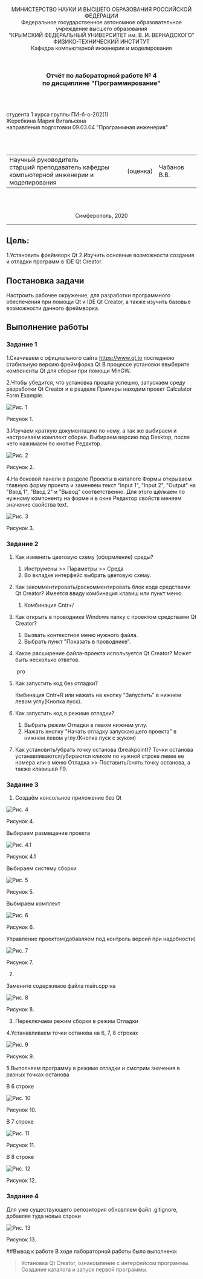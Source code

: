 <p align="center">МИНИСТЕРСТВО НАУКИ  И ВЫСШЕГО ОБРАЗОВАНИЯ РОССИЙСКОЙ ФЕДЕРАЦИИ<br>
Федеральное государственное автономное образовательное учреждение высшего образования<br>
"КРЫМСКИЙ ФЕДЕРАЛЬНЫЙ УНИВЕРСИТЕТ им. В. И. ВЕРНАДСКОГО"<br>
ФИЗИКО-ТЕХНИЧЕСКИЙ ИНСТИТУТ<br>
Кафедра компьютерной инженерии и моделирования</p>
<br>

<h3 align="center">Отчёт по лабораторной работе № 4<br> по дисциплине "Программирование"</h3>
<br><br>

<p>студента 1 курса группы ПИ-б-о-202(1)<br>
Жеребкина Мария Витальевна<br>
направления подготовки 09.03.04 "Программная инженерия"</p>

<br><br>

<table>
<tr><td>Научный руководитель<br> старший преподаватель кафедры<br> компьютерной инженерии и моделирования</td>
<td>(оценка)</td>
<td>Чабанов В.В.</td>
</tr>
</table>
<br><br>

<p align="center">Симферополь, 2020</p>
<hr>

## Цель:

1.Установить фреймворк Qt
2.Изучить основные возможности создания и отладки программ в IDE Qt Creator.

## Постановка задачи
Настроить рабочее окружение, для разработки программного обеспечения при помощи Qt и IDE Qt Creator, а также 
изучить базовые возможности данного фреймворка.

## Выполнение работы

### Задание 1

1.Cкачиваем с официального сайта https://www.qt.io последнюю стабильную версию фреймфорка Qt
В процессе установки ввыберите компоненты Qt для сборки при помощи MinGW.
 
2.Чтобы убедится, что установка прошла успешно, запускаем среду разработки Qt Creator и в разделе Примеры находим проект
Calculator Form Example.

![Рис. 1](./image/4.з1.3.jpg)

Рисунок 1.

3.Изучаем краткую документацию по нему, а так же выбираем и настроиваем комплект сборки. Выбираем версию под Desktop, после чего нажимаем по кнопке Редактор.

![Рис. 2](./image/4.з1.4.jpg)

Рисунок 2.

4.На боковой панели в разделе Проекты в каталоге Формы открываем главную форму проекта и заменяем текст "Input 1", "Input 2", "Output" на "Ввод 1", "Ввод 2" и "Вывод" соответственно. 
Для этого щёлкаем по нужному компоненту на форме и в окне Редактор свойств меняем значение свойства text.

![Рис. 3](./image/4.з1.5.jpg)

Рисунок 3.

### Задание 2

1. Как изменить цветовую схему (оформление) среды?

    1. Инструмены >> Параметры >> Среда
    2. Во вкладке интерфейс выбрать цветовую схему.
2. Как закомментировать/раскомментировать блок кода средствами Qt Creator? Имеется ввиду комбинация клавиш или пункт меню.
    1. Комбинация Cntr+/
3. Как открыть в проводнике Windows папку с проектом средствами Qt Creator?
    1. Вызвать контекстное меню нужного файла.
    2. Выбрать пункт "Показать в проводнике".
4. Какое расширение файла-проекта используется Qt Creator? Может быть несколько ответов.

    .pro
5. Как запустить код без отладки?

    Кмбинация Cntr+R или нажать на кнопку "Запустить" в нижнем левом углу(Кнопка пуск).
6. Как запустить код в режиме отладки?
    1. Выбрать режим Отладки в левом нижнем углу.
    2. Нажать кнопку "Начать отладку запускающего проекта" в нижнем левом углу.(Кнопка пуск с жуком)
7. Как установить/убрать точку останова (breakpoint)?
    Точки останова устанавливаются/убираются кликом по нужной строке левее ее номера или в меню Отладка >> Поставить/снять точку останова, а также клавишей F9.

### Задание 3

1. Создаём консольное приложение без Qt

![Рис. 4](./image/4.з3.1.jpg)

Рисунок 4.

Выбираем размещение проекта

![Рис. 4.1](./image/4.з3.1.1.jpg)

Рисунок 4.1

Выбираем систему сборки

![Рис. 5](./image/4.з3.1.2.jpg)

Рисунок 5.

Выбмраем комплект 

![Рис. 6](./image/4.з3.1.3.jpg)

Рисунок 6.

Управление проектом(добавляем под контроль версий при надобности)

![Рис. 7](./image/4.з3.1.4.jpg)

Рисунок 7.

2.

Замените содержимое файла main.cpp на 

![Рис. 8](./image/4.з3.2.1.jpg)

Рисунок 8.

3. Переключаем режим сборки в режим Отладки

4.Устанавливаем точки останова на 6, 7, 8 строках

![Рис. 9](./image/4.з3.4.jpg)

Рисунок 9.

5.Выполняем программу в режиме отладки и смотрим значения в разных точках останова

В 6 строке

![Рис. 10](./image/4.з3.6-6.jpg)

Рисунок 10.

В 7 строке

![Рис. 11](./image/4.з3.6-7.jpg)

Рисунок 11.

В 8 строке

![Рис. 12](./image/4.з3.6-8.jpg)

Рисунок 12.


### Задание 4

Для уже существующего репозитория обновляем файл .gitignore, добавляя туда новые строки

![Рис. 13](./image/4.з4.jpg)

Рисунок 13.

##Вывод к работе
В ходе лабораторной работы было выполнено:
>Установка Qt Creator, ознакомление с интерфейсом программы.
>Создание каталога и запуск первой программы.
